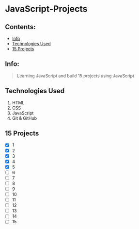 # JavaScript-Projects

## Contents: 
* [Info](#Info)<br>
* [Technologies Used](#Technologies-Used)<br>
* [15 Projects](#15-Projects)<br>

## Info:
> Learning JavaScript and build 15 projects using JavaScript

## Technologies Used
1. HTML
2. CSS
3. JavaScript
4. Git & GitHub

## 15 Projects
- [x] 1
- [x] 2
- [x] 3
- [x] 4
- [x] 5
- [ ] 6
- [ ] 7
- [ ] 8
- [ ] 9
- [ ] 10
- [ ] 11
- [ ] 12
- [ ] 13
- [ ] 14
- [ ] 15
